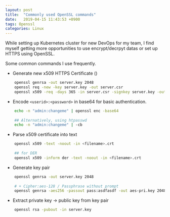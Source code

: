 ```yaml
---
layout: post
title:  "Commonly used OpenSSL commands"
date:   2019-04-15 11:43:53 +0900
tags: Openssl
categories: Linux 
---
```


While setting up Kubernetes cluster for new DevOps for my team, I find myself getting more opportunities to use encrypt/decrpyt datas or set up HTTPS using OpenSSL.

Some common commands I use frequently.

 - Generate new x509 HTTPS Certificate ()
```bash
    openssl genrsa -out server.key 2048
    openssl req -new -key server.key -out server.csr
    openssl x509 -req -days 365 -in server.csr -signkey server.key -out server.crt
```

 - Encode `<userid>:<password>` in base64 for basic authentication.
```bash
    echo -n "admin:changeme" | openssl enc -base64
    
    ## Alternatively, using htpasswd
    echo -n "admin:changeme" | -cb
```

 - Parse x509 certificate into text
```bash
    openssl x509 -text -noout -in <filename>.crt
    
    ## for DER
    openssl x509 -inform der -text -noout -in <filename>.crt
```

 - Generate key pair
```bash
    openssl genrsa -out server.key 2048
    
    # + Cipher:aes-128 / Passphrase without prompt
    openssl genrsa -aes256 -passout pass:asdfasdf -out aes-pri.key 2048
```
 
 - Extract private key -> public key from key pair
```bash
    openssl rsa -pubout -in server.key
```





